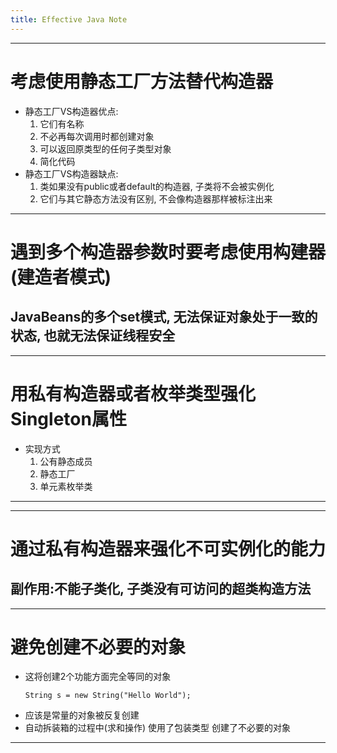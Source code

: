```yaml
---
title: Effective Java Note
---
```

---
# 考虑使用静态工厂方法替代构造器  
* 静态工厂VS构造器优点:
  1. 它们有名称  
  2. 不必再每次调用时都创建对象  
  3. 可以返回原类型的任何子类型对象  
  4. 简化代码  
* 静态工厂VS构造器缺点:
  1. 类如果没有public或者default的构造器, 子类将不会被实例化  
  2. 它们与其它静态方法没有区别, 不会像构造器那样被标注出来  
---
# 遇到多个构造器参数时要考虑使用构建器(建造者模式)    
JavaBeans的多个set模式, 无法保证对象处于一致的状态, 也就无法保证线程安全
---
---
# 用私有构造器或者枚举类型强化Singleton属性 
* 实现方式
  1. 公有静态成员  
  2. 静态工厂  
  3. 单元素枚举类  
---
---
# 通过私有构造器来强化不可实例化的能力
副作用:不能子类化, 子类没有可访问的超类构造方法
---
---
# 避免创建不必要的对象
* 这将创建2个功能方面完全等同的对象
    ```
    String s = new String("Hello World");
    ```
* 应该是常量的对象被反复创建
* 自动拆装箱的过程中(求和操作) 使用了包装类型 创建了不必要的对象
---
